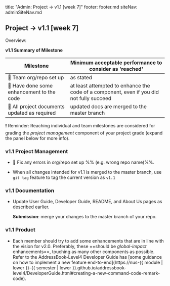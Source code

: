 <frontmatter>
title: "Admin: Project → v1.1 [week 7]"
footer: footer.md
siteNav: adminSiteNav.md
</frontmatter>

<link rel="stylesheet" href="../css/main.css">
<link rel="stylesheet" href="../css/admin.css">

<include src="../common/header.md" />

<div class="website-content" id="main">

<div id="title">

## Project → v1.1 [week 7]
</div>
<div id="body"> 

<tip-box>

Overview: <include src="project-timeline.md#v11-overview" inline />
</tip-box>

**v1.1 Summary of Milestone**

Milestone | Minimum acceptable performance to consider as 'reached'
--------- | -------------------------------------------------------
:busts_in_silhouette: Team org/repo set up | as stated
:bust_in_silhouette: Have done some enhancement to the code | at least attempted to enhance the code of a component, even if you did not fully succeed
:busts_in_silhouette: All project documents updated as required | updated docs are merged to the master branch

:exclamation: Reminder: Reaching individual and team milestones are considered for grading the _project management_ component of your project grade (expand the panel below for more info).

<panel src="project-assessment.md#project-management-grading" header="%%Admin {{ icon_embedding }} Project Assessment → Project Management%%" minimized  />

<div id="documentation">

### v1.1 Project Management

* :busts_in_silhouette: Fix any errors in org/repo set up %%&nbsp;(e.g. wrong repo name)%%.

* When all changes intended for v1.1 is merged to the master branch, use `git tag` feature to tag the current version as `v1.1`


### v1.1 Documentation

* Update User Guide, Developer Guide, README, and About Us pages as described earlier.

  **Submission**: merge your changes to the master branch of your repo.

</div>
<div id="product">

### v1.1 Product

* Each member should try to add some enhancements that are in line with the vision for v2.0. Preferably, these ==should be <tooltip content="should go beyond the component you are in charge of">_global-impact_</tooltip> enhancements==, touching as many other components as possible. Refer to the AddressBook-Level4 Developer Guide has [some guidance on how to implement a new feature end-to-end](https://nus-{{ module | lower }}-{{ semester | lower }}.github.io/addressbook-level4/DeveloperGuide.html#creating-a-new-command-code-remark-code).

</div>

</div>
</div>